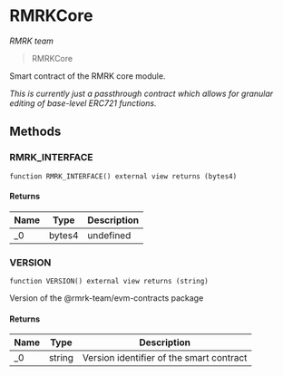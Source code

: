 # RMRKCore

*RMRK team*

> RMRKCore

Smart contract of the RMRK core module.

*This is currently just a passthrough contract which allows for granular editing of base-level ERC721 functions.*

## Methods

### RMRK_INTERFACE

```solidity
function RMRK_INTERFACE() external view returns (bytes4)
```






#### Returns

| Name | Type | Description |
|---|---|---|
| _0 | bytes4 | undefined |

### VERSION

```solidity
function VERSION() external view returns (string)
```

Version of the @rmrk-team/evm-contracts package




#### Returns

| Name | Type | Description |
|---|---|---|
| _0 | string | Version identifier of the smart contract |





